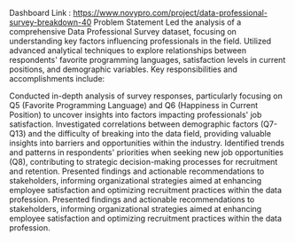 Dashboard Link : https://www.novypro.com/project/data-professional-survey-breakdown-40
Problem Statement
Led the analysis of a comprehensive Data Professional Survey dataset, focusing on understanding key factors influencing professionals in the field. Utilized advanced analytical techniques to explore relationships between respondents' favorite programming languages, satisfaction levels in current positions, and demographic variables. Key responsibilities and accomplishments include:

Conducted in-depth analysis of survey responses, particularly focusing on Q5 (Favorite Programming Language) and Q6 (Happiness in Current Position) to uncover insights into factors impacting professionals' job satisfaction. Investigated correlations between demographic factors (Q7-Q13) and the difficulty of breaking into the data field, providing valuable insights into barriers and opportunities within the industry. Identified trends and patterns in respondents' priorities when seeking new job opportunities (Q8), contributing to strategic decision-making processes for recruitment and retention. Presented findings and actionable recommendations to stakeholders, informing organizational strategies aimed at enhancing employee satisfaction and optimizing recruitment practices within the data profession.
Presented findings and actionable recommendations to stakeholders, informing organizational strategies aimed at enhancing employee satisfaction and optimizing recruitment practices within the data profession.

